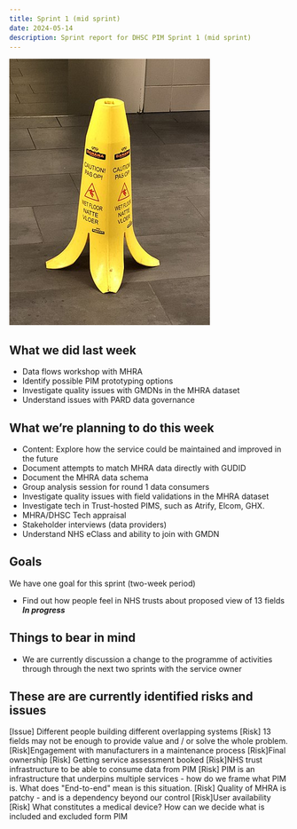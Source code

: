 ```yaml
---
title: Sprint 1 (mid sprint)
date: 2024-05-14
description: Sprint report for DHSC PIM Sprint 1 (mid sprint)
---
```


![Banana](banana2.jpg)

## What we did last week
* Data flows workshop with MHRA
* Identify possible PIM prototyping options
* Investigate quality issues with GMDNs in the MHRA dataset
* Understand issues with PARD data governance


## What we’re planning to do this week
* Content: Explore how the service could be maintained and improved in the future
* Document attempts to match MHRA data directly with GUDID
* Document the MHRA data schema
* Group analysis session for round 1 data consumers
* Investigate quality issues with field validations in the MHRA dataset
* Investigate tech in Trust-hosted PIMS, such as Atrify, Elcom, GHX.
* MHRA/DHSC Tech appraisal
* Stakeholder interviews (data providers)
* Understand NHS eClass and ability to join with GMDN

## Goals
We have one goal for this sprint (two-week period)
* Find out how people feel in NHS trusts about proposed view of 13 fields <span class="badge bg-info">_**In progress**_</span>

## Things to bear in mind
* We are currently discussion a change to the programme of activities through through the next two sprints with the service owner

## These are are currently identified risks and issues
[Issue] Different people building different overlapping systems
[Risk] 13 fields may not be enough to provide value and / or solve the whole problem.
[Risk]Engagement with manufacturers in a maintenance process
[Risk]Final ownership
[Risk] Getting service assessment booked
[Risk]NHS trust infrastructure to be able to consume data from PIM
[Risk] PIM is an infrastructure that underpins multiple services - how do we frame what PIM is. What does "End-to-end" mean is this situation.
[Risk] Quality of MHRA is patchy - and is a dependency beyond our control
[Risk]User availability
[Risk] What constitutes a medical device? How can we decide what is included and excluded form PIM

